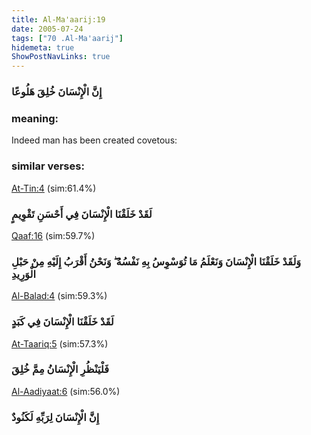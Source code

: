```yaml
---
title: Al-Ma'aarij:19
date: 2005-07-24
tags: ["70 .Al-Ma'aarij"]
hidemeta: true 
ShowPostNavLinks: true 
---
```

### إِنَّ الْإِنْسَانَ خُلِقَ هَلُوعًا
### meaning: 
Indeed man has been created covetous:
### similar verses: 

[At-Tin:4](/95/4) (sim:61.4%)

### لَقَدْ خَلَقْنَا الْإِنْسَانَ فِي أَحْسَنِ تَقْوِيمٍ

[Qaaf:16](/50/16) (sim:59.7%)

### وَلَقَدْ خَلَقْنَا الْإِنْسَانَ وَنَعْلَمُ مَا تُوَسْوِسُ بِهِ نَفْسُهُ ۖ وَنَحْنُ أَقْرَبُ إِلَيْهِ مِنْ حَبْلِ الْوَرِيدِ

[Al-Balad:4](/90/4) (sim:59.3%)

### لَقَدْ خَلَقْنَا الْإِنْسَانَ فِي كَبَدٍ

[At-Taariq:5](/86/5) (sim:57.3%)

### فَلْيَنْظُرِ الْإِنْسَانُ مِمَّ خُلِقَ

[Al-Aadiyaat:6](/100/6) (sim:56.0%)

### إِنَّ الْإِنْسَانَ لِرَبِّهِ لَكَنُودٌ
